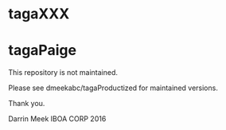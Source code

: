 # tagaXXX
# tagaPaige

This repository is not maintained.

Please see dmeekabc/tagaProductized for maintained versions.

Thank you.

Darrin Meek
IBOA CORP 2016
